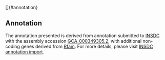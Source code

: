 []{#annotation}

Annotation
----------

The annotation presented is derived from annotation submitted to
[INSDC](http://www.insdc.org) with the assembly accession
[GCA\_000349305.2](http://www.ebi.ac.uk/ena/data/view/GCA_000349305.2),
with additional non-coding genes derived from
[Rfam](http://rfam.xfam.org/). For more details, please visit [INSDC
annotation
import](http://ensemblgenomes.org/info/data/insdc_annotation).
